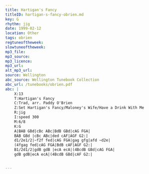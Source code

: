 ```yaml
---
title: Hartigan's Fancy
titleID: hartigan-s-fancy-obrien.md
key: G
rhythm: jig
date: 1999-02-12
location: Other
tags: obrien
regtuneoftheweek:
slowtuneoftheweek:
mp3_file:
mp3_source:
mp3_licence:
mp3_url:
alt_mp3_url:
source: Wellington
abc_source: Wellington Tunebook Collection
abc_url: /tunebooks/obrien.pdf
abc: |
    X:13
    T:Hartigan's Fancy
    C:Trad, arr. Paddy O'Brien
    Z:Set Hartigan's Fancy/Maloney's Wife/Have a Drink With Me
    R:jig
    I:speed 300
    M:6/8
    K:G
    A|BAB GBd|cBc ABc|BdB GBd|cAG FGA|
    BAB GBd |cBc ABc|ded cAF|AGF G2:|
    d1/2e1/2|~f2f fed|cAG FGA|gag gfg|afd ~d2e|
    (4fgag fed|cAG FGA|BdB cAF|AGF G2:|
    B1/2d1/2|gdB gdB |ecA ecA|(4BcdB GBd|cAG FGA|
    gdB gdB|ecA ecA|(4BcdB GBd|cAF G2:|
    

---
```

